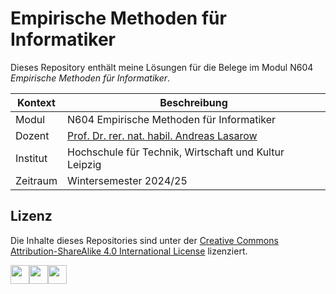 # Empirische Methoden für Informatiker

Dieses Repository enthält meine Lösungen für die Belege im Modul N604 *Empirische Methoden für Informatiker*.

| Kontext  | Beschreibung                                                                                                                                |
|----------|---------------------------------------------------------------------------------------------------------------------------------------------|
| Modul    | N604 Empirische Methoden für Informatiker                                                                                                   |
| Dozent   | [Prof. Dr. rer. nat. habil. Andreas Lasarow](https://fim.htwk-leipzig.de/fakultaet/personen/professorinnen-und-professoren/andreas-lasarow) |
| Institut | Hochschule für Technik, Wirtschaft und Kultur Leipzig                                                                                       |
| Zeitraum | Wintersemester 2024/25                                                                                                                      |


## Lizenz

Die Inhalte dieses Repositories sind unter der [Creative Commons Attribution-ShareAlike 4.0 International License](./LICENSE) lizenziert.

<img src="https://mirrors.creativecommons.org/presskit/icons/cc.xlarge.png" width="30" /><img src="https://mirrors.creativecommons.org/presskit/icons/by.xlarge.png" width="30" /><img src="https://mirrors.creativecommons.org/presskit/icons/sa.xlarge.png" width="30" />
